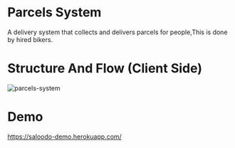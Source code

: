 


# Parcels System

A delivery system that collects and delivers parcels for people,This is done by hired bikers.

# Structure And Flow (Client Side)

![parcels-system](https://user-images.githubusercontent.com/20746347/52259122-daf56980-2936-11e9-9967-b94236fc06f5.jpg)


# Demo

https://saloodo-demo.herokuapp.com/
